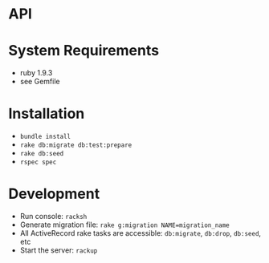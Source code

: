 API
===

# System Requirements

* ruby 1.9.3
* see Gemfile

# Installation

* `bundle install`
* `rake db:migrate db:test:prepare`
* `rake db:seed`
* `rspec spec`

# Development

* Run console: `racksh`
* Generate migration file: `rake g:migration NAME=migration_name`
* All ActiveRecord rake tasks are accessible: `db:migrate`, `db:drop`, `db:seed`, etc
* Start the server: `rackup`

